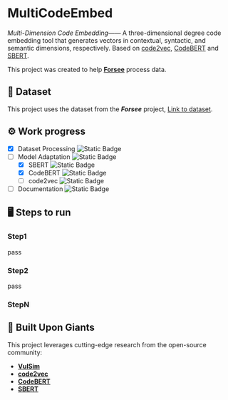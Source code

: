 # MultiCodeEmbed
*Multi-Dimension Code Embedding*——
A three-dimensional degree code embedding tool that generates vectors in contextual, syntactic, and semantic dimensions, respectively. Based on [code2vec](https://github.com/dcoimbra/dx2021), [CodeBERT](https://github.com/microsoft/CodeXGLUE/tree/main/Code-Code/Defect-detection) and [SBERT](https://github.com/UKPLab/sentence-transformers).

This project was created to help **[Forsee](https://github.com/keepTheFlowerOfTime/Forsee)** process data.

## 📄 Dataset
This project uses the dataset from the ***Forsee*** project, [Link to dataset](https://github.com/keepTheFlowerOfTime/Forsee/tree/main/dataset).

## ⚙ Work progress

- [x] Dataset Processing ![Static Badge](https://img.shields.io/badge/Done-green)
- [ ] Model Adaptation ![Static Badge](https://img.shields.io/badge/WIP-orange)
  - [x] SBERT ![Static Badge](https://img.shields.io/badge/Done-green)
  - [x] CodeBERT ![Static Badge](https://img.shields.io/badge/Done-green)
  - [ ] code2vec ![Static Badge](https://img.shields.io/badge/WIP-orange)
- [ ] Documentation ![Static Badge](https://img.shields.io/badge/WIP-orange)

## 🖥️ Steps to run

### Step1

pass

### Step2

pass

### StepN

## 🧩 Built Upon Giants
This project leverages cutting-edge research from the open-source community:
- **[VulSim](https://github.com/SamihaShimmi/VulSim)**
- **[code2vec](https://github.com/dcoimbra/dx2021)**  
- **[CodeBERT](https://github.com/microsoft/CodeXGLUE/tree/main/Code-Code/Defect-detection)**  
- **[SBERT](https://github.com/UKPLab/sentence-transformers)**  
